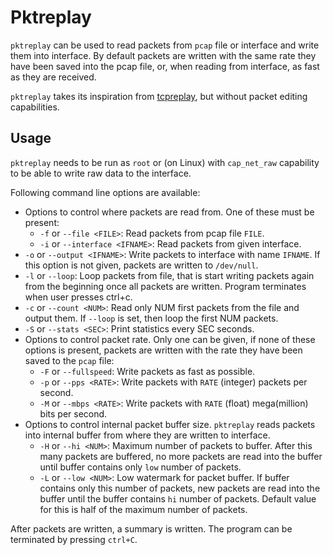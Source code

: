 # Pktreplay

`pktreplay` can be used to read packets from `pcap` file or interface and write
them into interface. By default packets are written with the same rate they have
been saved into the pcap file, or, when reading from interface, as fast as they
are received.

`pktreplay` takes its inspiration from
[tcpreplay](https://tcpreplay.appneta.com), but without packet editing
capabilities.

## Usage

`pktreplay` needs to be run as `root` or (on Linux) with `cap_net_raw`
capability to be able to write raw data to the interface.

Following command line options are available:

- Options to control where packets are read from. One of these must be present:
  - `-f` or `--file <FILE>`: Read packets from pcap file `FILE`.
  - `-i` or `--interface <IFNAME>`: Read packets from given interface.
- `-o` or `--output <IFNAME>`: Write packets to interface with name `IFNAME`. If
  this option is not given, packets are written to `/dev/null`.
- `-l` or `--loop`: Loop packets from file, that is start writing packets again
  from the beginning once all packets are written. Program terminates when user
  presses ctrl+c.
- `-c` or `--count <NUM>`: Read only NUM first packets from the file and output
  them. If `--loop` is set, then loop the first NUM packets.
- `-S` or `--stats <SEC>`: Print statistics every SEC seconds.
- Options to control packet rate. Only one can be given, if none of these
  options is present, packets are written with the rate they have been saved to
  the `pcap` file:
  - `-F` or `--fullspeed`: Write packets as fast as possible.
  - `-p` or `--pps <RATE>`: Write packets with `RATE` (integer) packets per
    second.
  - `-M` or `--mbps <RATE>`: Write packets with `RATE` (float) mega(million)
    bits per second.
- Options to control internal packet buffer size. `pktreplay` reads packets into
  internal buffer from where they are written to interface.
  - `-H` or `--hi <NUM>`: Maximum number of packets to buffer. After this many
    packets are buffered, no more packets are read into the buffer until buffer
    contains only `low` number of packets.
  - `-L` or `--low <NUM>`: Low watermark for packet buffer. If buffer contains
    only this number of packets, new packets are read into the buffer until the
    buffer contains `hi` number of packets. Default value for this is half of
    the maximum number of packets.

After packets are written, a summary is written. The program can be terminated
by pressing `ctrl+C`.
